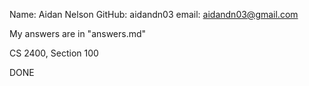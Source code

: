 Name: Aidan Nelson
GitHub: aidandn03
email: aidandn03@gmail.com

My answers are in "answers.md"

CS 2400, Section 100

DONE
